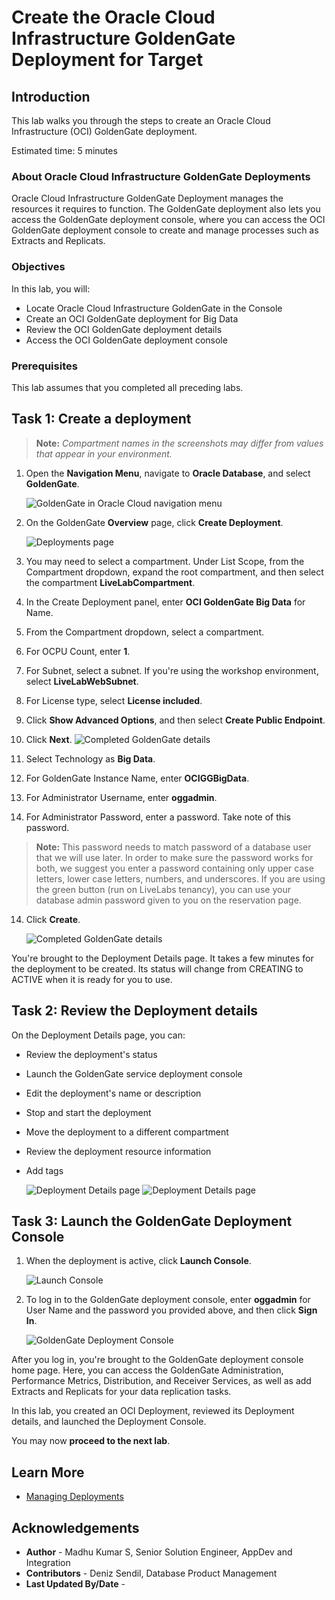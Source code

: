 # Create the Oracle Cloud Infrastructure GoldenGate Deployment for Target

## Introduction

This lab walks you through the steps to create an Oracle Cloud Infrastructure (OCI) GoldenGate deployment.

Estimated time: 5 minutes

### About Oracle Cloud Infrastructure GoldenGate Deployments

Oracle Cloud Infrastructure GoldenGate Deployment manages the resources it requires to function. The GoldenGate deployment also lets you access the GoldenGate deployment console, where you can access the OCI GoldenGate deployment console to create and manage processes such as Extracts and Replicats.

### Objectives

In this lab, you will:
* Locate Oracle Cloud Infrastructure GoldenGate in the Console
* Create an OCI GoldenGate deployment for Big Data
* Review the OCI GoldenGate deployment details
* Access the OCI GoldenGate deployment console

### Prerequisites

This lab assumes that you completed all preceding labs.

## Task 1: Create a deployment

> **Note:** *Compartment names in the screenshots may differ from values that appear in your environment.*

1.  Open the **Navigation Menu**, navigate to **Oracle Database**, and select **GoldenGate**.

    ![GoldenGate in Oracle Cloud navigation menu](images/database-goldengate.png " ")

2.  On the GoldenGate **Overview** page, click **Create Deployment**.

    ![Deployments page](images/create-deployment-select.png "")
3.  You may need to select a compartment. Under List Scope, from the Compartment dropdown, expand the root compartment, and then select the compartment **LiveLabCompartment**.

4.  In the Create Deployment panel, enter **OCI GoldenGate Big Data** for Name.

5.  From the Compartment dropdown, select a compartment.

6.  For OCPU Count, enter **1**.

7.  For Subnet, select a subnet. If you're using the workshop environment, select **LiveLabWebSubnet**.

8.  For License type, select **License included**.
9.  Click **Show Advanced Options**, and then select **Create Public Endpoint**.


9. Click **Next**.
    ![Completed GoldenGate details](images/create-deployment-click.png " ")

10. Select Technology as  **Big Data**.

11. For GoldenGate Instance Name, enter **OCIGGBigData**.

12. For Administrator Username, enter **oggadmin**.

13. For Administrator Password, enter a password. Take note of this password.

>**Note:** This password needs to match password of a database user that we will use later. In order to make sure the password works for both, we suggest you enter a password containing only upper case letters, lower case letters, numbers, and underscores. If you are using the green button (run on LiveLabs tenancy), you can use your database admin password given to you on the reservation page.

14. Click **Create**.

    ![Completed GoldenGate details](images/create-deployment-create.png " ")

You're brought to the Deployment Details page. It takes a few minutes for the deployment to be created. Its status will change from CREATING to ACTIVE when it is ready for you to use.

## Task 2: Review the Deployment details

On the Deployment Details page, you can:

* Review the deployment's status
* Launch the GoldenGate service deployment console
* Edit the deployment's name or description
* Stop and start the deployment
* Move the deployment to a different compartment
* Review the deployment resource information
* Add tags

    ![Deployment Details page](images/deployment-active-page-1.PNG " ")
    ![Deployment Details page](images/deployment-active-page-2.PNG " ")

## Task 3: Launch the GoldenGate Deployment Console

1. When the deployment is active, click **Launch Console**.

    ![Launch Console](images/deployment-lanch.png " ")

2. To log in to the GoldenGate deployment console, enter **oggadmin** for User Name and the password you provided above, and then click **Sign In**.

    ![GoldenGate Deployment Console](images/ggs-deploymentconsole-signin.png " ")

After you log in, you're brought to the GoldenGate deployment console home page. Here, you can access the GoldenGate Administration, Performance Metrics, Distribution, and Receiver Services, as well as add Extracts and Replicats for your data replication tasks.

In this lab, you created an OCI Deployment, reviewed its Deployment details, and launched the Deployment Console.

You may now **proceed to the next lab**.

## Learn More

* [Managing Deployments](https://docs.oracle.com/en/cloud/paas/goldengate-service/using/deployments.html)

## Acknowledgements
* **Author** - Madhu Kumar S, Senior Solution Engineer, AppDev and Integration 
* **Contributors** - Deniz Sendil, Database Product Management
* **Last Updated By/Date** - 
